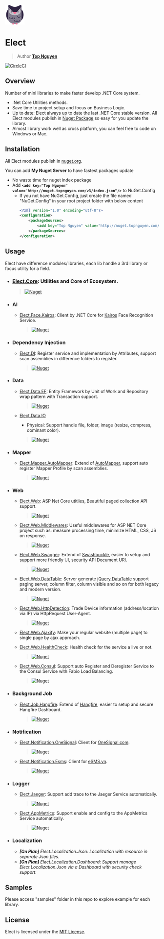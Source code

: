 ![Logo](Logo.png)
# Elect
> Author [**Top Nguyen**](http://topnguyen.com)

[![CircleCI](https://circleci.com/gh/topnguyen/Elect.svg?style=svg)](https://circleci.com/gh/topnguyen/Elect)

## Overview

Number of mini libraries to make faster develop .NET Core system.

- .Net Core Utilities methods.
- Save time to project setup and focus on Business Logic.
- Up to date: Elect always up to date the last .NET Core stable version. All Elect modules publish in [Nuget Package](https://www.nuget.org/packages?q=TopNguyen) so easy for you update the library.
- Almost library work well as cross platform, you can feel free to code on Windows or Mac.

## Installation

All Elect modules publish in [nuget.org](https://www.nuget.org/packages?q=TopNguyen).

You can add **My Nuget Server** to have fastest packages update
 - No waste time for nuget index package
 - Add **`<add key="Top Nguyen" value="http://nuget.topnguyen.com/v3/index.json"/>`** to NuGet.Config
    + If you not have NuGet.Config, just create the file named "NuGet.Config" in your root project folder with below content 
        ```xml
        <?xml version="1.0" encoding="utf-8"?>
        <configuration>
            <packageSources>
                <add key="Top Nguyen" value="http://nuget.topnguyen.com/v3/index.json"/>
            </packageSources>
        </configuration>
         ```
## Usage

Elect have difference modules/libraries, each lib handle a 3rd library or focus utility for a field.

- ### [Elect.Core](https://github.com/topnguyen/Elect/tree/master/src/Elect.Core/README.md): Utilities and Core of Ecosystem.
    > [![Nuget](https://buildstats.info/nuget/Elect.Core)](https://www.nuget.org/packages/Elect.Core/)

- ### AI
    + [Elect.Face.Kairos](https://github.com/topnguyen/Elect/tree/master/src/AI/Elect.Face.Kairos/README.md): Client by .NET Core for [Kairos](https://kairos.com) Face Recognition Service.
        > [![Nuget](https://buildstats.info/nuget/Elect.Face.Kairos)](https://www.nuget.org/packages/Elect.Face.Kairos/)

- ### Dependency Injection
    + [Elect.DI](https://github.com/topnguyen/Elect/tree/master/src/DI/Elect.DI/README.md): Register service and implementation by Attributes, support scan assemblies in difference folders to register.
        > [![Nuget](https://buildstats.info/nuget/Elect.DI)](https://www.nuget.org/packages/Elect.DI/)

- ### Data
    + [Elect.Data.EF](https://github.com/topnguyen/Elect/tree/master/src/Data/Elect.Data.EF/README.md): Entity Framework by Unit of Work and Repository wrap pattern with Transaction support.
        > [![Nuget](https://buildstats.info/nuget/Elect.Data.EF)](https://www.nuget.org/packages/Elect.Data.EF/)
        
    + [Elect.Data.IO](https://github.com/topnguyen/Elect/tree/master/src/Data/Elect.Data.IO/README.md) 
        * Physical: Support handle file, folder, image (resize, compress, dominant color).
        > [![Nuget](https://buildstats.info/nuget/Elect.Data.IO)](https://www.nuget.org/packages/Elect.Data.IO/)

- ### Mapper
    + [Elect.Mapper.AutoMapper](https://github.com/topnguyen/Elect/tree/master/src/Mapper/Elect.Mapper.AutoMapper/README.md): Extend of [AutoMapper](https://github.com/AutoMapper/AutoMapper), support auto register Mapper Profile by scan assemblies.
        > [![Nuget](https://buildstats.info/nuget/Elect.Mapper.AutoMapper)](https://www.nuget.org/packages/Elect.Mapper.AutoMapper/)

- ### Web
    + [Elect.Web](https://github.com/topnguyen/Elect/tree/master/src/Web/Elect.Web/README.md): ASP Net Core utitlies, Beautiful paged collection API support.
        > [![Nuget](https://buildstats.info/nuget/Elect.Web)](https://www.nuget.org/packages/Elect.Web/)
            
    + [Elect.Web.Middlewares](https://github.com/topnguyen/Elect/tree/master/src/Web/Elect.Web.Middlewares/README.md): Useful middlewares for ASP NET Core project such as: measure processing time, minimize HTML, CSS, JS on response.
        > [![Nuget](https://buildstats.info/nuget/Elect.Web.Middlewares)](https://www.nuget.org/packages/Elect.Web.Middlewares/)

    + [Elect.Web.Swagger](https://github.com/topnguyen/Elect/tree/master/src/Web/Elect.Web.Swagger/README.md): Extend of [Swashbuckle](https://github.com/domaindrivendev/Swashbuckle.AspNetCore), easier to setup and support more friendly UI, security API Document URI.
        > [![Nuget](https://buildstats.info/nuget/Elect.Web.Swagger)](https://www.nuget.org/packages/Elect.Web.Swagger/)
        
    + [Elect.Web.DataTable](https://github.com/topnguyen/Elect/tree/master/src/Web/Elect.Web.DataTable/README.md): Server generate [jQuery DataTable](https://datatables.net/) support paging server, column filter, column visible and so on for both legacy and modern version.
        > [![Nuget](https://buildstats.info/nuget/Elect.Web.DataTable)](https://www.nuget.org/packages/Elect.Web.DataTable/)
        
    + [Elect.Web.HttpDetection](https://github.com/topnguyen/Elect/tree/master/src/Web/Elect.Web.HttpDetection/README.md): Trade Device information (address/location via IP) via HttpRequest User-Agent.
        > [![Nuget](https://buildstats.info/nuget/Elect.Web.HttpDetection)](https://www.nuget.org/packages/Elect.Web.HttpDetection/)
        
    + [Elect.Web.Ajaxify](https://github.com/topnguyen/Elect/tree/master/src/Web/Elect.Web.Ajaxify/README.md): Make your regular website (multiple page) to single page by ajax approach.
    
    + [Elect.Web.HealthCheck](https://github.com/topnguyen/Elect/tree/master/src/Web/Elect.Web.HealthCheck/README.md): Health check for the service a live or not.
        > [![Nuget](https://buildstats.info/nuget/Elect.Web.HealthCheck)](https://www.nuget.org/packages/Elect.Web.HealthCheck/)

    + [Elect.Web.Consul](https://github.com/topnguyen/Elect/tree/master/src/Web/Elect.Web.Consul/README.md): Support auto Register and Deregister Service to the Consul Service with Fabio Load Balancing.
        > [![Nuget](https://buildstats.info/nuget/Elect.Web.Consul)](https://www.nuget.org/packages/Elect.Web.Consul/)
        
- ### Background Job
    + [Elect.Job.Hangfire](https://github.com/topnguyen/Elect/tree/master/src/Job/Elect.Job.Hangfire/README.md): Extend of [Hangfire](https://github.com/HangfireIO/Hangfire), easier to setup and secure Hangfire Dashboard.
        > [![Nuget](https://buildstats.info/nuget/Elect.Job.Hangfire)](https://www.nuget.org/packages/Elect.Job.Hangfire/)
        
- ### Notification
    + [Elect.Notification.OneSignal](https://github.com/topnguyen/Elect/tree/master/src/Notification/Elect.Notification.OneSignal/README.md): Client for [OneSignal.com](http://OneSignal.com).
        > [![Nuget](https://buildstats.info/nuget/Elect.Notification.OneSignal)](https://www.nuget.org/packages/Elect.Notification.OneSignal/)
        
    + [Elect.Notification.Esms](https://github.com/topnguyen/Elect/tree/master/src/Notification/Elect.Notification.Esms/README.md): Client for [eSMS.vn](http://eSMS.vn).
        > [![Nuget](https://buildstats.info/nuget/Elect.Notification.Esms)](https://www.nuget.org/packages/Elect.Notification.Esms/)

- ### Logger
    + [Elect.Jaeger](https://github.com/topnguyen/Elect/tree/master/src/Logger/Elect.Jaeger/README.md): Support add trace to the Jaeger Service automatically.
        > [![Nuget](https://buildstats.info/nuget/Elect.Jaeger)](https://www.nuget.org/packages/Elect.Jaeger/)
        
    + [Elect.AppMetrics](https://github.com/topnguyen/Elect/tree/master/src/Logger/Elect.AppMetrics/README.md): Support enable and config to the AppMetrics Service automatically.
        > [![Nuget](https://buildstats.info/nuget/Elect.AppMetrics)](https://www.nuget.org/packages/Elect.AppMetrics/)

- ### Localization
    + ***[On Plan]** Elect.Localization.Json: Localization with resource in separate Json files.*
    + ***[On Plan]** Elect.Localization.Dashboard: Support manage Elect.Localization.Json via a Dashboard with security check support.*

## Samples

Please access "samples" folder in this repo to explore example for each library.

## License
Elect is licensed under the [MIT License](https://github.com/topnguyen/Elect/blob/master/LICENSE).
